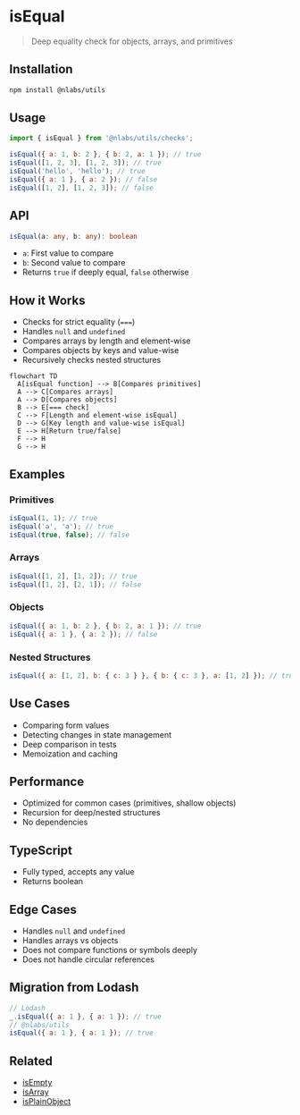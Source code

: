 # isEqual

> Deep equality check for objects, arrays, and primitives

## Installation

```bash
npm install @nlabs/utils
```

## Usage

```js
import { isEqual } from '@nlabs/utils/checks';

isEqual({ a: 1, b: 2 }, { b: 2, a: 1 }); // true
isEqual([1, 2, 3], [1, 2, 3]); // true
isEqual('hello', 'hello'); // true
isEqual({ a: 1 }, { a: 2 }); // false
isEqual([1, 2], [1, 2, 3]); // false
```

## API

```ts
isEqual(a: any, b: any): boolean
```
- `a`: First value to compare
- `b`: Second value to compare
- Returns `true` if deeply equal, `false` otherwise

## How it Works

- Checks for strict equality (`===`)
- Handles `null` and `undefined`
- Compares arrays by length and element-wise
- Compares objects by keys and value-wise
- Recursively checks nested structures

```mermaid
flowchart TD
  A[isEqual function] --> B[Compares primitives]
  A --> C[Compares arrays]
  A --> D[Compares objects]
  B --> E[=== check]
  C --> F[Length and element-wise isEqual]
  D --> G[Key length and value-wise isEqual]
  E --> H[Return true/false]
  F --> H
  G --> H
```

## Examples

### Primitives
```js
isEqual(1, 1); // true
isEqual('a', 'a'); // true
isEqual(true, false); // false
```

### Arrays
```js
isEqual([1, 2], [1, 2]); // true
isEqual([1, 2], [2, 1]); // false
```

### Objects
```js
isEqual({ a: 1, b: 2 }, { b: 2, a: 1 }); // true
isEqual({ a: 1 }, { a: 2 }); // false
```

### Nested Structures
```js
isEqual({ a: [1, 2], b: { c: 3 } }, { b: { c: 3 }, a: [1, 2] }); // true
```

## Use Cases
- Comparing form values
- Detecting changes in state management
- Deep comparison in tests
- Memoization and caching

## Performance
- Optimized for common cases (primitives, shallow objects)
- Recursion for deep/nested structures
- No dependencies

## TypeScript
- Fully typed, accepts any value
- Returns boolean

## Edge Cases
- Handles `null` and `undefined`
- Handles arrays vs objects
- Does not compare functions or symbols deeply
- Does not handle circular references

## Migration from Lodash

```js
// Lodash
_.isEqual({ a: 1 }, { a: 1 }); // true
// @nlabs/utils
isEqual({ a: 1 }, { a: 1 }); // true
```

## Related
- [isEmpty](./isEmpty.md)
- [isArray](./isArray.md)
- [isPlainObject](./isPlainObject.md)